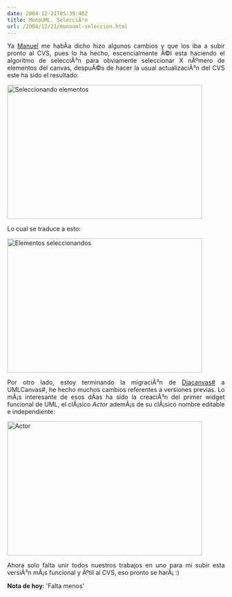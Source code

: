 ```yaml
---
date: 2004-12-21T05:39:40Z
title: MonoUML. SelecciÃ³n
url: /2004/12/21/monouml-seleccion.html
---
```


<div style="clear:both;"></div>
<p align="justify">Ya <a href="http://ceronman.blogspot.com">Manuel</a> me habÃ­a dicho hizo algunos cambios y que los iba a subir pronto al CVS, pues lo ha hecho, escencialmente Ã©l esta haciendo el algoritmo de selecciÃ³n para obviamente seleccionar X nÃºmero de elementos del canvas, despuÃ©s de hacer la usual actualizaciÃ³n del CVS este ha sido el resultado:</p>
<p><a href="http://www.geocities.com/k4rny/imgs/umlcanvas-sharp/umlcanvas_sharp_0_0_0_4a.png"><img src="http://www.geocities.com/k4rny/imgs/umlcanvas-sharp/umlcanvas_sharp_0_0_0_4a.png" alt="Seleccionando elementos" title="Seleccionando elementos" width="451" height="311" border="0"/></a>
<p align="justify">Lo cual se traduce a esto:</p>
<p><a href="http://www.geocities.com/k4rny/imgs/umlcanvas-sharp/umlcanvas_sharp_0_0_0_4b.png"><img src="http://www.geocities.com/k4rny/imgs/umlcanvas-sharp/umlcanvas_sharp_0_0_0_4b.png" alt="Elementos seleccionandos" title="Elementos seleccionandos" width="451" height="311" border="0"/></a>
<p align="justify">Por otro lado, estoy terminando la migraciÃ³n de <a href="http://mwh.sysrq.dk/programs/announcements/diacanvas-sharp-0.5.0.html">Diacanvas#</a> a UMLCanvas#, he hecho muchos cambios referentes a versiones previas. Lo mÃ¡s interesante de esos dÃ­as ha sido la creaciÃ³n del primer widget funcional de UML, el clÃ¡sico <span style="font-style:italic;">Actor</span> ademÃ¡s de su clÃ¡sico nombre editable e independiente:</p>
<p><a href="http://www.geocities.com/k4rny/imgs/umlcanvas-sharp/umlcanvas_sharp_0_0_0_5.png"><img src="http://www.geocities.com/k4rny/imgs/umlcanvas-sharp/umlcanvas_sharp_0_0_0_5.png" alt="Actor" title="Actor" width="451" height="311" border="0"/></a>
<p align="justify">Ahora solo falta unir todos nuestros trabajos en uno para mi subir esta versiÃ³n mÃ¡s funcional y Ãºtil al CVS, eso pronto se harÃ¡ :)</p>
<p><span style="font-weight:bold;">Nota de hoy</span>: 'Falta menos'</p>
<div style="clear:both; padding-bottom: 0.25em;"></div>
